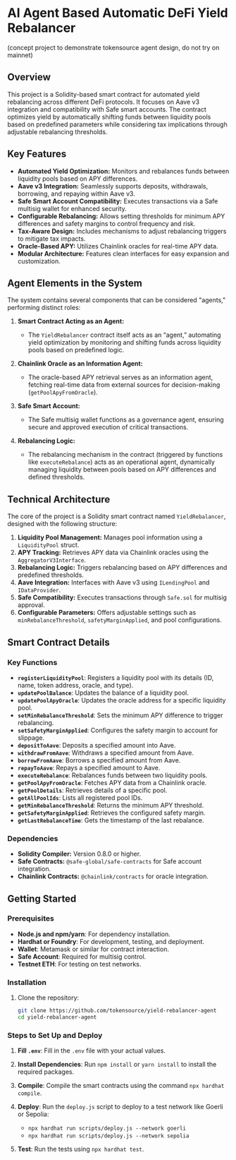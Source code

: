 # AI Agent Based Automatic DeFi Yield Rebalancer

(concept project to demonstrate tokensource agent design, do not try on mainnet)

## Overview

This project is a Solidity-based smart contract for automated yield rebalancing across different DeFi protocols. It focuses on Aave v3 integration and compatibility with Safe smart accounts. The contract optimizes yield by automatically shifting funds between liquidity pools based on predefined parameters while considering tax implications through adjustable rebalancing thresholds.

## Key Features

- **Automated Yield Optimization:** Monitors and rebalances funds between liquidity pools based on APY differences.
- **Aave v3 Integration:** Seamlessly supports deposits, withdrawals, borrowing, and repaying within Aave v3.
- **Safe Smart Account Compatibility:** Executes transactions via a Safe multisig wallet for enhanced security.
- **Configurable Rebalancing:** Allows setting thresholds for minimum APY differences and safety margins to control frequency and risk.
- **Tax-Aware Design:** Includes mechanisms to adjust rebalancing triggers to mitigate tax impacts.
- **Oracle-Based APY:** Utilizes Chainlink oracles for real-time APY data.
- **Modular Architecture:** Features clean interfaces for easy expansion and customization.

## Agent Elements in the System

The system contains several components that can be considered "agents," performing distinct roles:

1. **Smart Contract Acting as an Agent:**
   - The `YieldRebalancer` contract itself acts as an “agent,” automating yield optimization by monitoring and shifting funds across liquidity pools based on predefined logic.

2. **Chainlink Oracle as an Information Agent:**
   - The oracle-based APY retrieval serves as an information agent, fetching real-time data from external sources for decision-making (`getPoolApyFromOracle`).

3. **Safe Smart Account:**
   - The Safe multisig wallet functions as a governance agent, ensuring secure and approved execution of critical transactions.

4. **Rebalancing Logic:**
   - The rebalancing mechanism in the contract (triggered by functions like `executeRebalance`) acts as an operational agent, dynamically managing liquidity between pools based on APY differences and defined thresholds.

## Technical Architecture

The core of the project is a Solidity smart contract named `YieldRebalancer`, designed with the following structure:

1. **Liquidity Pool Management:** Manages pool information using a `LiquidityPool` struct.
2. **APY Tracking:** Retrieves APY data via Chainlink oracles using the `AggregatorV3Interface`.
3. **Rebalancing Logic:** Triggers rebalancing based on APY differences and predefined thresholds.
4. **Aave Integration:** Interfaces with Aave v3 using `ILendingPool` and `IDataProvider`.
5. **Safe Compatibility:** Executes transactions through `Safe.sol` for multisig approval.
6. **Configurable Parameters:** Offers adjustable settings such as `minRebalanceThreshold`, `safetyMarginApplied`, and pool configurations.

## Smart Contract Details

### Key Functions

- **`registerLiquidityPool`**: Registers a liquidity pool with its details (ID, name, token address, oracle, and type).
- **`updatePoolBalance`**: Updates the balance of a liquidity pool.
- **`updatePoolApyOracle`**: Updates the oracle address for a specific liquidity pool.
- **`setMinRebalanceThreshold`**: Sets the minimum APY difference to trigger rebalancing.
- **`setSafetyMarginApplied`**: Configures the safety margin to account for slippage.
- **`depositToAave`**: Deposits a specified amount into Aave.
- **`withdrawFromAave`**: Withdraws a specified amount from Aave.
- **`borrowFromAave`**: Borrows a specified amount from Aave.
- **`repayToAave`**: Repays a specified amount to Aave.
- **`executeRebalance`**: Rebalances funds between two liquidity pools.
- **`getPoolApyFromOracle`**: Fetches APY data from a Chainlink oracle.
- **`getPoolDetails`**: Retrieves details of a specific pool.
- **`getAllPoolIds`**: Lists all registered pool IDs.
- **`getMinRebalanceThreshold`**: Returns the minimum APY threshold.
- **`getSafetyMarginApplied`**: Retrieves the configured safety margin.
- **`getLastRebalanceTime`**: Gets the timestamp of the last rebalance.

### Dependencies

- **Solidity Compiler:** Version 0.8.0 or higher.
- **Safe Contracts:** `@safe-global/safe-contracts` for Safe account integration.
- **Chainlink Contracts:** `@chainlink/contracts` for oracle integration.

## Getting Started

### Prerequisites

- **Node.js and npm/yarn**: For dependency installation.
- **Hardhat or Foundry**: For development, testing, and deployment.
- **Wallet**: Metamask or similar for contract interaction.
- **Safe Account**: Required for multisig control.
- **Testnet ETH**: For testing on test networks.

### Installation

1. Clone the repository:
   ```bash
   git clone https://github.com/tokensource/yield-rebalancer-agent
   cd yield-rebalancer-agent


### Steps to Set Up and Deploy

1. **Fill `.env`**: Fill in the `.env` file with your actual values.

2. **Install Dependencies**: Run `npm install` or `yarn install` to install the required packages.

3. **Compile**: Compile the smart contracts using the command `npx hardhat compile`.

4. **Deploy**: Run the `deploy.js` script to deploy to a test network like Goerli or Sepolia:  
   - `npx hardhat run scripts/deploy.js --network goerli`  
   - `npx hardhat run scripts/deploy.js --network sepolia`

5. **Test**: Run the tests using `npx hardhat test`.
